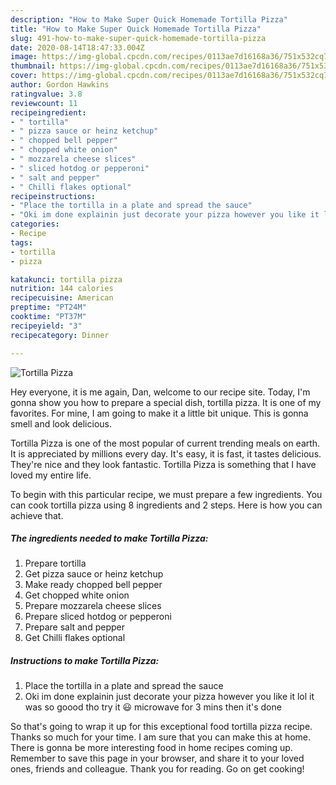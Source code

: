```yaml
---
description: "How to Make Super Quick Homemade Tortilla Pizza"
title: "How to Make Super Quick Homemade Tortilla Pizza"
slug: 491-how-to-make-super-quick-homemade-tortilla-pizza
date: 2020-08-14T18:47:33.004Z
image: https://img-global.cpcdn.com/recipes/0113ae7d16168a36/751x532cq70/tortilla-pizza-recipe-main-photo.jpg
thumbnail: https://img-global.cpcdn.com/recipes/0113ae7d16168a36/751x532cq70/tortilla-pizza-recipe-main-photo.jpg
cover: https://img-global.cpcdn.com/recipes/0113ae7d16168a36/751x532cq70/tortilla-pizza-recipe-main-photo.jpg
author: Gordon Hawkins
ratingvalue: 3.8
reviewcount: 11
recipeingredient:
- " tortilla"
- " pizza sauce or heinz ketchup"
- " chopped bell pepper"
- " chopped white onion"
- " mozzarela cheese slices"
- " sliced hotdog or pepperoni"
- " salt and pepper"
- " Chilli flakes optional"
recipeinstructions:
- "Place the tortilla in a plate and spread the sauce"
- "Oki im done explainin just decorate your pizza however you like it lol it was so goood tho try it 😃 microwave for 3 mins then it&#39;s done"
categories:
- Recipe
tags:
- tortilla
- pizza

katakunci: tortilla pizza 
nutrition: 144 calories
recipecuisine: American
preptime: "PT24M"
cooktime: "PT37M"
recipeyield: "3"
recipecategory: Dinner

---
```



![Tortilla Pizza](https://img-global.cpcdn.com/recipes/0113ae7d16168a36/751x532cq70/tortilla-pizza-recipe-main-photo.jpg)

Hey everyone, it is me again, Dan, welcome to our recipe site. Today, I'm gonna show you how to prepare a special dish, tortilla pizza. It is one of my favorites. For mine, I am going to make it a little bit unique. This is gonna smell and look delicious.

Tortilla Pizza is one of the most popular of current trending meals on earth. It is appreciated by millions every day. It's easy, it is fast, it tastes delicious. They're nice and they look fantastic. Tortilla Pizza is something that I have loved my entire life.




To begin with this particular recipe, we must prepare a few ingredients. You can cook tortilla pizza using 8 ingredients and 2 steps. Here is how you can achieve that.

<!--inarticleads1-->

##### The ingredients needed to make Tortilla Pizza:

1. Prepare  tortilla
1. Get  pizza sauce or heinz ketchup
1. Make ready  chopped bell pepper
1. Get  chopped white onion
1. Prepare  mozzarela cheese slices
1. Prepare  sliced hotdog or pepperoni
1. Prepare  salt and pepper
1. Get  Chilli flakes optional




<!--inarticleads2-->

##### Instructions to make Tortilla Pizza:

1. Place the tortilla in a plate and spread the sauce
1. Oki im done explainin just decorate your pizza however you like it lol it was so goood tho try it 😃 microwave for 3 mins then it&#39;s done




So that's going to wrap it up for this exceptional food tortilla pizza recipe. Thanks so much for your time. I am sure that you can make this at home. There is gonna be more interesting food in home recipes coming up. Remember to save this page in your browser, and share it to your loved ones, friends and colleague. Thank you for reading. Go on get cooking!
